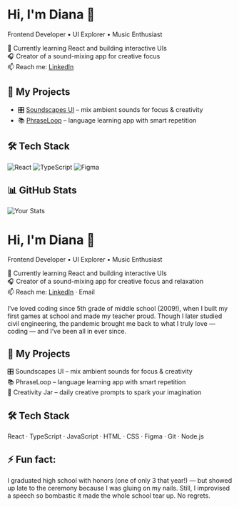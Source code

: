 # Hi, I'm Diana 👋  
Frontend Developer • UI Explorer • Music Enthusiast

🌱 Currently learning React and building interactive UIs  
🎧 Creator of a sound-mixing app for creative focus  
📫 Reach me: [LinkedIn](https://www.linkedin.com/in/diana-shagiakhmetova/)

## 🚀 My Projects
- 🎛️ [Soundscapes UI](https://github.com/yourusername/soundscapes) – mix ambient sounds for focus & creativity
- 📚 [PhraseLoop](https://github.com/yourusername/phraseloop) – language learning app with smart repetition

## 🛠️ Tech Stack
![React](https://img.shields.io/badge/React-61DAFB?logo=react&style=for-the-badge)
![TypeScript](https://img.shields.io/badge/TypeScript-3178C6?logo=typescript&style=for-the-badge)
![Figma](https://img.shields.io/badge/Figma-F24E1E?logo=figma&style=for-the-badge)

## 📊 GitHub Stats
![Your Stats](https://github-readme-stats.vercel.app/api?username=yourusername&show_icons=true&theme=dracula)


# Hi, I'm Diana 👋  
Frontend Developer • UI Explorer • Music Enthusiast


🌱 Currently learning React and building interactive UIs  
🎧 Creator of a sound-mixing app for creative focus and relaxation  
📫 Reach me: [LinkedIn](https://www.linkedin.com/in/diana-shagiakhmetova/) · Email

I’ve loved coding since 5th grade of middle school (2009!), when I built my first games at school and made my teacher proud. Though I later studied civil engineering, the pandemic brought me back to what I truly love — coding — and I’ve been all in ever since.

## 🚀 My Projects
🎛️ Soundscapes UI – mix ambient sounds for focus & creativity  
📚 PhraseLoop – language learning app with smart repetition  
🎨 Creativity Jar – daily creative prompts to spark your imagination

## 🛠️ Tech Stack
React · TypeScript · JavaScript · HTML · CSS · Figma · Git · Node.js

## ⚡ Fun fact: 
I graduated high school with honors (one of only 3 that year!) — but showed up late to the ceremony because I was gluing on my nails. Still, I improvised a speech so bombastic it made the whole school tear up. No regrets.
